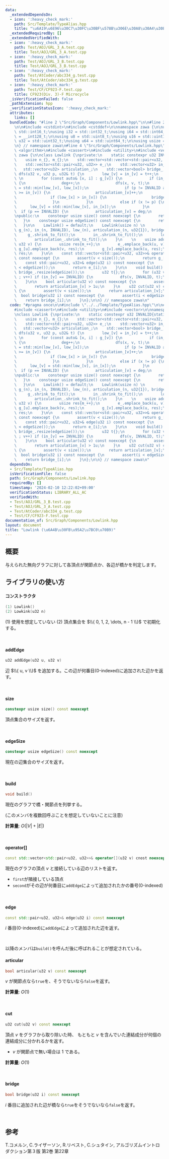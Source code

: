 ```yaml
---
data:
  _extendedDependsOn:
  - icon: ':heavy_check_mark:'
    path: Src/Template/TypeAlias.hpp
    title: "\u6A19\u6E96\u30C7\u30FC\u30BF\u578B\u306E\u30A8\u30A4\u30EA\u30A2\u30B9"
  _extendedRequiredBy: []
  _extendedVerifiedWith:
  - icon: ':heavy_check_mark:'
    path: Test/AOJ/GRL_3_A.test.cpp
    title: Test/AOJ/GRL_3_A.test.cpp
  - icon: ':heavy_check_mark:'
    path: Test/AOJ/GRL_3_B.test.cpp
    title: Test/AOJ/GRL_3_B.test.cpp
  - icon: ':heavy_check_mark:'
    path: Test/AtCoder/abc334_g.test.cpp
    title: Test/AtCoder/abc334_g.test.cpp
  - icon: ':heavy_check_mark:'
    path: Test/CF/CF923-F.test.cpp
    title: CF923(Div. 3)-F Microcycle
  _isVerificationFailed: false
  _pathExtension: hpp
  _verificationStatusIcon: ':heavy_check_mark:'
  attributes:
    links: []
  bundledCode: "#line 2 \"Src/Graph/Components/Lowlink.hpp\"\n\n#line 2 \"Src/Template/TypeAlias.hpp\"\
    \n\n#include <cstdint>\n#include <cstddef>\n\nnamespace zawa {\n\nusing i16 =\
    \ std::int16_t;\nusing i32 = std::int32_t;\nusing i64 = std::int64_t;\nusing i128\
    \ = __int128_t;\n\nusing u8 = std::uint8_t;\nusing u16 = std::uint16_t;\nusing\
    \ u32 = std::uint32_t;\nusing u64 = std::uint64_t;\n\nusing usize = std::size_t;\n\
    \n} // namespace zawa\n#line 4 \"Src/Graph/Components/Lowlink.hpp\"\n\n#include\
    \ <algorithm>\n#include <cassert>\n#include <utility>\n#include <vector>\n\nnamespace\
    \ zawa {\n\nclass Lowlink {\nprivate:\n    static constexpr u32 INVALID{static_cast<u32>(-1)};\n\
    \    usize n_{}, m_{};\n    std::vector<std::vector<std::pair<u32, u32>>> g_;\n\
    \    std::vector<std::pair<u32, u32>> e_;\n    std::vector<u32> in_, low_;\n \
    \   std::vector<u32> articulation_;\n    std::vector<bool> bridge_;\n\n    void\
    \ dfs(u32 v, u32 p, u32& t) {\n        low_[v] = in_[v] = t++;\n        u32 deg{};\
    \ \n        for (const auto& [x, i] : g_[v]) {\n            if (in_[x] == INVALID)\
    \ {\n                deg++;\n                dfs(x, v, t);\n                low_[v]\
    \ = std::min(low_[v], low_[x]);\n                if (p != INVALID and low_[x]\
    \ >= in_[v]) {\n                    articulation_[v]++;\n                }\n \
    \               if (low_[x] > in_[v]) {\n                    bridge_[i] = true;\n\
    \                }\n            }\n            else if (x != p) {\n          \
    \      low_[v] = std::min(low_[v], in_[x]);\n            }\n        }\n      \
    \  if (p == INVALID) {\n            articulation_[v] = deg;\n        }\n    }\n\
    \npublic:\n    constexpr usize size() const noexcept {\n        return n_;\n \
    \   }\n    constexpr usize edgeSize() const noexcept {\n        return m_;\n \
    \   }\n\n    Lowlink() = default;\n    Lowlink(usize n) \n        : n_{n}, m_{},\
    \ g_(n), in_(n, INVALID), low_(n), articulation_(n, u32{1}), bridge_{} {\n   \
    \     g_.shrink_to_fit();\n        in_.shrink_to_fit();\n        low_.shrink_to_fit();\n\
    \        articulation_.shrink_to_fit();\n    }\n    \n    usize addEdge(u32 u,\
    \ u32 v) {\n        usize res{m_++};\n        e_.emplace_back(u, v);\n       \
    \ g_[u].emplace_back(v, res);\n        g_[v].emplace_back(u, res);\n        return\
    \ res;\n    }\n\n    const std::vector<std::pair<u32, u32>>& operator[](u32 v)\
    \ const noexcept {\n        assert(v < size());\n        return g_[v];\n    }\n\
    \    const std::pair<u32, u32>& edge(u32 i) const noexcept {\n        assert(i\
    \ < edgeSize());\n        return e_[i];\n    }\n\n    void build() {\n       \
    \ bridge_.resize(edgeSize());\n        u32 t{};\n        for (u32 v{} ; v < size()\
    \ ; v++) if (in_[v] == INVALID) {\n            dfs(v, INVALID, t);\n        }\n\
    \    }\n\n    bool articular(u32 v) const noexcept {\n        assert(v < size());\n\
    \        return articulation_[v] > 1u;\n    }\n    u32 cut(u32 v) const noexcept\
    \ {\n        assert(v < size());\n        return articulation_[v];\n    }\n  \
    \  bool bridge(u32 i) const noexcept {\n        assert(i < edgeSize());\n    \
    \    return bridge_[i];\n    }\n};\n\n} // namespace zawa\n"
  code: "#pragma once\n\n#include \"../../Template/TypeAlias.hpp\"\n\n#include <algorithm>\n\
    #include <cassert>\n#include <utility>\n#include <vector>\n\nnamespace zawa {\n\
    \nclass Lowlink {\nprivate:\n    static constexpr u32 INVALID{static_cast<u32>(-1)};\n\
    \    usize n_{}, m_{};\n    std::vector<std::vector<std::pair<u32, u32>>> g_;\n\
    \    std::vector<std::pair<u32, u32>> e_;\n    std::vector<u32> in_, low_;\n \
    \   std::vector<u32> articulation_;\n    std::vector<bool> bridge_;\n\n    void\
    \ dfs(u32 v, u32 p, u32& t) {\n        low_[v] = in_[v] = t++;\n        u32 deg{};\
    \ \n        for (const auto& [x, i] : g_[v]) {\n            if (in_[x] == INVALID)\
    \ {\n                deg++;\n                dfs(x, v, t);\n                low_[v]\
    \ = std::min(low_[v], low_[x]);\n                if (p != INVALID and low_[x]\
    \ >= in_[v]) {\n                    articulation_[v]++;\n                }\n \
    \               if (low_[x] > in_[v]) {\n                    bridge_[i] = true;\n\
    \                }\n            }\n            else if (x != p) {\n          \
    \      low_[v] = std::min(low_[v], in_[x]);\n            }\n        }\n      \
    \  if (p == INVALID) {\n            articulation_[v] = deg;\n        }\n    }\n\
    \npublic:\n    constexpr usize size() const noexcept {\n        return n_;\n \
    \   }\n    constexpr usize edgeSize() const noexcept {\n        return m_;\n \
    \   }\n\n    Lowlink() = default;\n    Lowlink(usize n) \n        : n_{n}, m_{},\
    \ g_(n), in_(n, INVALID), low_(n), articulation_(n, u32{1}), bridge_{} {\n   \
    \     g_.shrink_to_fit();\n        in_.shrink_to_fit();\n        low_.shrink_to_fit();\n\
    \        articulation_.shrink_to_fit();\n    }\n    \n    usize addEdge(u32 u,\
    \ u32 v) {\n        usize res{m_++};\n        e_.emplace_back(u, v);\n       \
    \ g_[u].emplace_back(v, res);\n        g_[v].emplace_back(u, res);\n        return\
    \ res;\n    }\n\n    const std::vector<std::pair<u32, u32>>& operator[](u32 v)\
    \ const noexcept {\n        assert(v < size());\n        return g_[v];\n    }\n\
    \    const std::pair<u32, u32>& edge(u32 i) const noexcept {\n        assert(i\
    \ < edgeSize());\n        return e_[i];\n    }\n\n    void build() {\n       \
    \ bridge_.resize(edgeSize());\n        u32 t{};\n        for (u32 v{} ; v < size()\
    \ ; v++) if (in_[v] == INVALID) {\n            dfs(v, INVALID, t);\n        }\n\
    \    }\n\n    bool articular(u32 v) const noexcept {\n        assert(v < size());\n\
    \        return articulation_[v] > 1u;\n    }\n    u32 cut(u32 v) const noexcept\
    \ {\n        assert(v < size());\n        return articulation_[v];\n    }\n  \
    \  bool bridge(u32 i) const noexcept {\n        assert(i < edgeSize());\n    \
    \    return bridge_[i];\n    }\n};\n\n} // namespace zawa\n"
  dependsOn:
  - Src/Template/TypeAlias.hpp
  isVerificationFile: false
  path: Src/Graph/Components/Lowlink.hpp
  requiredBy: []
  timestamp: '2024-02-10 12:22:02+09:00'
  verificationStatus: LIBRARY_ALL_AC
  verifiedWith:
  - Test/AOJ/GRL_3_B.test.cpp
  - Test/AOJ/GRL_3_A.test.cpp
  - Test/AtCoder/abc334_g.test.cpp
  - Test/CF/CF923-F.test.cpp
documentation_of: Src/Graph/Components/Lowlink.hpp
layout: document
title: "Lowlink (\u6A4B\u30FB\u95A2\u7BC0\u70B9)"
---
```


## 概要

与えられた無向グラフに対して各頂点が関節点か、各辺が橋かを判定します。

## ライブラリの使い方

#### コンストラクタ

```cpp
(1) Lowlink()
(2) Lowkink(u32 n)
```

(1) 使用を想定していない
(2) 頂点集合を $\\{ 0, 1, 2, \dots, n - 1 \\}$ で初期化する。

<br />

#### addEdge

```cpp
u32 addEdge(u32 u, u32 v)
```

辺 $\\{ u, v \\}$ を追加する。この辺が何番目(0-indexed)に追加された辺かを返す。

<br />

#### size

```cpp
constexpr usize size() const noexcept
```

頂点集合のサイズを返す。

<br />

#### edgeSize

```cpp
constexpr usize edgeSize() const noexcept
```

現在の辺集合のサイズを返す。

<br />

#### build

```cpp
void build()
```

現在のグラフで橋・関節点を列挙する。

(このメンバを複数回呼ぶことを想定していないことに注意)

**計算量**: $O(|V| + |E|)$

<br />

#### operator[]

```cpp
const std::vector<std::pair<u32, u32>>& operator[](u32 v) cnost noexcept
```

現在のグラフの頂点 $v$ と接続している辺のリストを返す。
- `first`が隣接している頂点
- `second`がその辺が何番目に`addEdge`によって追加されたかの番号(0-indexed)

<br />

#### edge

```cpp
const std::pair<u32, u32>& edge(u32 i) const noexcept
```

$i$ 番目(0-indexed)に`addEdge`によって追加された辺を返す。

<br />

以降のメンバは`build()`を呼んだ後に呼ばれることが想定されている。

#### articular

```cpp
bool articular(u32 v) const noexcept
```

$v$ が関節点なら`true`を、そうでないなら`false`を返す。

**計算量**: $O(1)$

<br />

#### cut

```cpp
u32 cut(u32 v) const noexcept
```

頂点 $v$ をグラフから取り除いた時、 もともと $v$ を含んでいた連結成分が何個の連結成分に分かれるかを返す。
- $v$ が関節点で無い場合は $1$ である。

**計算量**: $O(1)$

<br />

#### bridge

```cpp
bool bridge(u32 i) const noexcept
```

$i$ 番目に追加された辺が橋なら`true`をそうでないなら`false`を返す。

<br />

## 参考

T.コメルン, C.ライザーソン, R.リベスト, C.シュタイン, アルゴリズムイントロダクション第３版 第2巻 第22章
